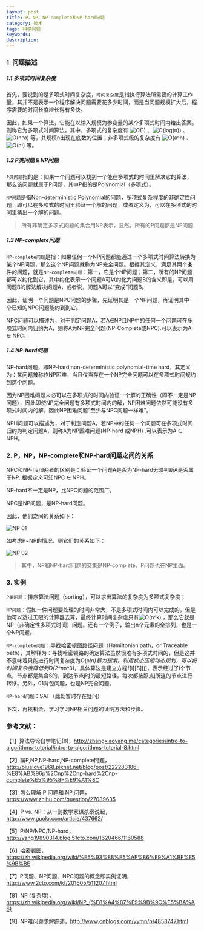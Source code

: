 ```yaml
---
layout: post
title: P，NP，NP-complete和NP-hard问题
category: 技术
tags: 科学问题
keywords:
description:
---
```


### 1. 问题描述

##### 1.1 多项式时间复杂度

首先，要说到的是多项式时间复杂度，```时间复杂度```是指执行算法所需要的计算工作量，其并不是表示一个程序解决问题需要花多少时间，而是当问题规模扩大后，程序需要的时间长度增长得有多快。

因此，如果一个算法，它能在以输入规模为参变量的某个多项式时间内给出答案，则称它为多项式时间算法。其中，多项式的复杂度有 <img src = "http://latex.codecogs.com/gif.latex?O(1)" title="O(1)"  /> 、<img src = "http://latex.codecogs.com/gif.latex?O(log(n))" title="O(log(n))"  /> 、<img src = "http://latex.codecogs.com/gif.latex?O(n^a)" title="O(n^a)"  /> 等，其规模n出现在底数的位置；非多项式级的复杂度有 <img src = "http://latex.codecogs.com/gif.latex?O(a^n)" title="O(a^n)"  /> 、<img src = "http://latex.codecogs.com/gif.latex?O(n!)" title="O(n!)"  /> 等。

##### 1.2 P类问题 & NP问题

```P类问题```指的是：如果一个问题可以找到一个能在多项式的时间里解决它的算法，那么该问题就属于P问题，其中P指的是Polynomial（多项式）。

```NP问题```是指Non-deterministic Polynomial的问题，多项式复杂程度的非确定性问题，即可以在多项式的时间里验证一个解的问题，或者定义为，可以在多项式的时间里猜出一个解的问题。

> 所有非确定多项式问题的集合用NP表示，显然，所有的P问题都是NP问题

##### 1.3 NP-complete问题

```NP-complete问题```是指：如果任何一个NP问题都能通过一个多项式时间算法转换为某个NP问题，那么这个NP问题就称为NP完全问题。根据其定义，满足其两个条件的问题，就是```NP-complete问题```：第一，它是个NP问题；第二，所有的NP问题都可以约化到它，其中约化表示一个问题A可以约化为问题B的含义即是，可以用问题B的解法解决问题A，或者说，问题A可以“变成”问题B。

因此，证明一个问题是NPC问题的步骤，先证明其是一个NP问题，再证明其中一个已知的NPC问题能约到到它。

NPC问题可以描述为，对于判定问题A，若A∈NP且NP中的任何一个问题可在多项式时间内归约为A，则称A为NP完全问题(NP-Complete或NPC).可以表示为A ∈ NPC。

##### 1.4 NP-hard问题

NP-hard问题，即NP-hard,non-deterministic polynomial-time hard，其定义为：某问题被称作NP困难，当且仅当存在一个NP完全问题可以在多项式时间规约到这个问题。

因为NP困难问题未必可以在多项式的时间内验证一个解的正确性（即不一定是NP问题），因此即使NP完全问题有多项式时间内的解，NP困难问题依然可能没有多项式时间内的解。因此NP困难问题“至少与NPC问题一样难”。

NPH问题可以描述为，对于判定问题A，若NP中的任何一个问题可在多项式时间归约为判定问题A，则称A为NP困难问题(NP-hard 或NPH) .可以表示为A ∈ NPH。


### 2. P，NP，NP-complete和NP-hard问题之间的关系

NPC和NP-hard两者的区别是：验证一个问题A是否为NP-hard无须判断A是否属于NP. 根据定义可知NPC ∈ NPH。

NP-hard不一定是NP，比NPC问题的范围广。 

NPC是NP问题，是NP-hard问题。

因此，他们之间的关系如下：

![NP 01]({{site.CDN_PATH}}/public/image/20170714-NP-01.png)

如考虑P=NP的情况，则它们的关系如下：

![NP 02]({{site.CDN_PATH}}/public/image/20170714-NP-02.png)

> 其中，NP和NP-hard问题的交集是NP-complete，P问题也在NP里面。

### 3. 实例

```P类问题```：排序算法问题（sorting），可以求出算法的复杂度为多项式复杂度；

```NP问题```：假如一件问题要处理的时间非常大，不是多项式时间内可以完成的，但是他可以透过无限的计算器去算，最终计算时间复杂度只有<img src = "http://latex.codecogs.com/gif.latex?O(n^k)" title="O(n^k)"  /> ，那么它就是NP（非确定性多项式时间）问题。还有一个例子，输出n个元素的全排列，也是一个NP问题。

```NP-complete问题```：寻找哈密顿图路径问题（Hamiltonian path，or Traceable path），其解释为：寻找哈密顿路的确定算法虽然很难有多项式时间的，但是这并不意味着只能进行时间复杂度为O(n!*n)暴力搜索。利用状态压缩动态规划，可以将时间复杂度降低到O(2^n*n^3)，具体算法是建立方程f[i][S][j]，表示经过了i个节点，节点都是集合S的，到达节点j时的最短路径。每次都按照点j所连的节点进行转移。另外，01背包问题，也是NP完全问题。

```NP-hard问题```：SAT（此处暂时存在疑问）

下次，再找机会，学习学习NP相关问题的证明方法和步骤。

### 参考文献：

【1】算法导论自学笔记(8)，http://zhangxiaoyang.me/categories/intro-to-algorithms-tutorial/intro-to-algorithms-tutorial-8.html

【2】論P,NP,NP-hard,NP-complete問題，http://bluelove1968.pixnet.net/blog/post/222283186-%E8%AB%96p%2Cnp%2Cnp-hard%2Cnp-complete%E5%95%8F%E9%A1%8C

【3】怎么理解 P 问题和 NP 问题，https://www.zhihu.com/question/27039635

【4】P vs. NP：从一则数学家谋杀案说起，http://www.guokr.com/article/437662/

【5】P/NP/NPC/NP-hard，http://yang19890314.blog.51cto.com/1620466/1160588

【6】哈密顿图，https://zh.wikipedia.org/wiki/%E5%93%88%E5%AF%86%E9%A1%BF%E5%9B%BE

【7】P问题、NP问题、NPC问题的概念即实例证明，http://www.2cto.com/kf/201605/511207.html

【8】NP (复杂度)，https://zh.wikipedia.org/wiki/NP_(%E8%A4%87%E9%9B%9C%E5%BA%A6)

【9】NP难问题求解综述，http://www.cnblogs.com/yymn/p/4853747.html